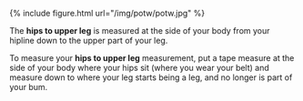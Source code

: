 {% include figure.html url="/img/potw/potw.jpg" %}

The **hips to upper leg** is measured at the side of your body from your hipline down to the upper part of your leg. 

To measure your **hips to upper leg** measurement, put a tape measure at the side of your body where your hips sit (where you wear your belt)
and measure down to where your leg starts being a leg, and no longer is part of your bum.
